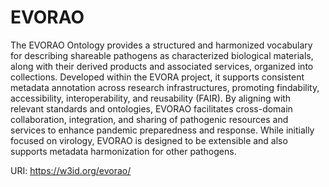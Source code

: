 # EVORAO 

The EVORAO Ontology provides a structured and harmonized vocabulary for describing shareable pathogens as characterized biological materials, along with their derived products and associated services, organized into collections. Developed within the EVORA project, it supports consistent metadata annotation across research infrastructures, promoting findability, accessibility, interoperability, and reusability (FAIR). By aligning with relevant standards and ontologies, EVORAO facilitates cross-domain collaboration, integration, and sharing of pathogenic resources and services to enhance pandemic preparedness and response. While initially focused on virology, EVORAO is designed to be extensible and also supports metadata harmonization for other pathogens.

URI: https://w3id.org/evorao/

